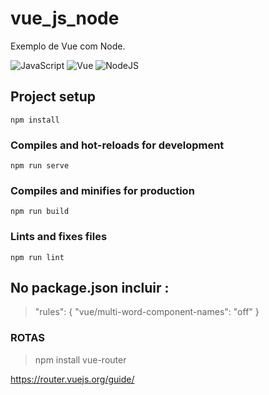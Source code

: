 # vue_js_node

Exemplo de Vue com Node.

![JavaScript](https://img.shields.io/badge/JavaScript-F7DF1E?style=for-the-badge&logo=javascript&logoColor=black)
![Vue](https://img.shields.io/badge/-Vue.js-4fc08d?style=flat&logo=vuedotjs&logoColor=white)
![NodeJS](https://img.shields.io/badge/node.js-6DA55F?style=for-the-badge&logo=node.js&logoColor=white)


## Project setup
```
npm install
```

### Compiles and hot-reloads for development
```
npm run serve
```

### Compiles and minifies for production
```
npm run build
```

### Lints and fixes files
```
npm run lint
```

## No package.json incluir :
> "rules": { "vue/multi-word-component-names": "off" }

### ROTAS
> npm install vue-router

https://router.vuejs.org/guide/